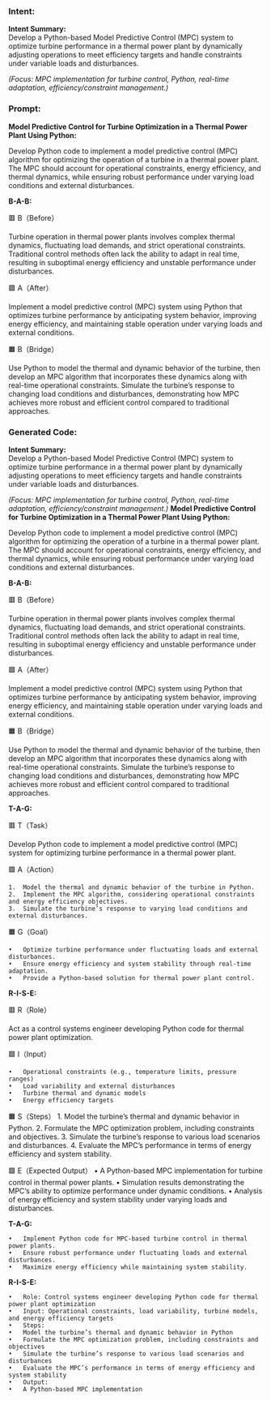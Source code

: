 ### Intent:
**Intent Summary:**  
Develop a Python-based Model Predictive Control (MPC) system to optimize turbine performance in a thermal power plant by dynamically adjusting operations to meet efficiency targets and handle constraints under variable loads and disturbances.  

*(Focus: MPC implementation for turbine control, Python, real-time adaptation, efficiency/constraint management.)*

### Prompt:
**Model Predictive Control for Turbine Optimization in a Thermal Power Plant Using Python:**

Develop Python code to implement a model predictive control (MPC) algorithm for optimizing the operation of a turbine in a thermal power plant. The MPC should account for operational constraints, energy efficiency, and thermal dynamics, while ensuring robust performance under varying load conditions and external disturbances.

**B-A-B:**

🟥 B（Before）

Turbine operation in thermal power plants involves complex thermal dynamics, fluctuating load demands, and strict operational constraints. Traditional control methods often lack the ability to adapt in real time, resulting in suboptimal energy efficiency and unstable performance under disturbances.

🟩 A（After）

Implement a model predictive control (MPC) system using Python that optimizes turbine performance by anticipating system behavior, improving energy efficiency, and maintaining stable operation under varying loads and external conditions.

🟧 B（Bridge）

Use Python to model the thermal and dynamic behavior of the turbine, then develop an MPC algorithm that incorporates these dynamics along with real-time operational constraints. Simulate the turbine’s response to changing load conditions and disturbances, demonstrating how MPC achieves more robust and efficient control compared to traditional approaches.

### Generated Code:
**Intent Summary:**  
Develop a Python-based Model Predictive Control (MPC) system to optimize turbine performance in a thermal power plant by dynamically adjusting operations to meet efficiency targets and handle constraints under variable loads and disturbances.  

*(Focus: MPC implementation for turbine control, Python, real-time adaptation, efficiency/constraint management.)*
**Model Predictive Control for Turbine Optimization in a Thermal Power Plant Using Python:**

Develop Python code to implement a model predictive control (MPC) algorithm for optimizing the operation of a turbine in a thermal power plant. The MPC should account for operational constraints, energy efficiency, and thermal dynamics, while ensuring robust performance under varying load conditions and external disturbances.

**B-A-B:**

🟥 B（Before）

Turbine operation in thermal power plants involves complex thermal dynamics, fluctuating load demands, and strict operational constraints. Traditional control methods often lack the ability to adapt in real time, resulting in suboptimal energy efficiency and unstable performance under disturbances.

🟩 A（After）

Implement a model predictive control (MPC) system using Python that optimizes turbine performance by anticipating system behavior, improving energy efficiency, and maintaining stable operation under varying loads and external conditions.

🟧 B（Bridge）

Use Python to model the thermal and dynamic behavior of the turbine, then develop an MPC algorithm that incorporates these dynamics along with real-time operational constraints. Simulate the turbine’s response to changing load conditions and disturbances, demonstrating how MPC achieves more robust and efficient control compared to traditional approaches.  

**T-A-G:**

🟥 T（Task）

Develop Python code to implement a model predictive control (MPC) system for optimizing turbine performance in a thermal power plant.

🟩 A（Action）

	1.	Model the thermal and dynamic behavior of the turbine in Python.
	2.	Implement the MPC algorithm, considering operational constraints and energy efficiency objectives.
	3.	Simulate the turbine’s response to varying load conditions and external disturbances.

🟧 G（Goal）

	•	Optimize turbine performance under fluctuating loads and external disturbances.
	•	Ensure energy efficiency and system stability through real-time adaptation.
	•	Provide a Python-based solution for thermal power plant control.  

**R-I-S-E:**

🟥 R（Role）

Act as a control systems engineer developing Python code for thermal power plant optimization.

🟩 I（Input）

	•	Operational constraints (e.g., temperature limits, pressure ranges)
	•	Load variability and external disturbances
	•	Turbine thermal and dynamic models
	•	Energy efficiency targets

🟧 S（Steps）
	1.	Model the turbine’s thermal and dynamic behavior in Python.
	2.	Formulate the MPC optimization problem, including constraints and objectives.
	3.	Simulate the turbine’s response to various load scenarios and disturbances.
	4.	Evaluate the MPC’s performance in terms of energy efficiency and system stability.

🟩 E（Expected Output）
	•	A Python-based MPC implementation for turbine control in thermal power plants.
	•	Simulation results demonstrating the MPC’s ability to optimize performance under dynamic conditions.
	•	Analysis of energy efficiency and system stability under varying loads and disturbances.

**T-A-G:**

	•	Implement Python code for MPC-based turbine control in thermal power plants.
	•	Ensure robust performance under fluctuating loads and external disturbances.
	•	Maximize energy efficiency while maintaining system stability.

**R-I-S-E:**

	•	Role: Control systems engineer developing Python code for thermal power plant optimization
	•	Input: Operational constraints, load variability, turbine models, and energy efficiency targets
	•	Steps:
	•	Model the turbine’s thermal and dynamic behavior in Python
	•	Formulate the MPC optimization problem, including constraints and objectives
	•	Simulate the turbine’s response to various load scenarios and disturbances
	•	Evaluate the MPC’s performance in terms of energy efficiency and system stability
	•	Output:
	•	A Python-based MPC implementation
